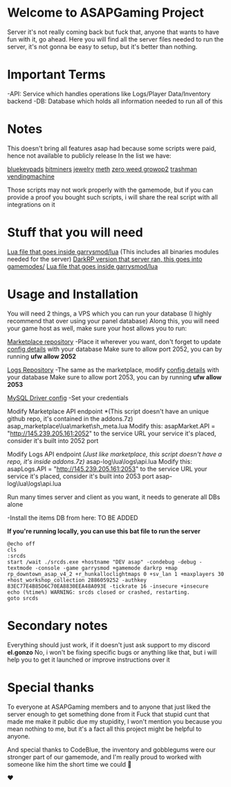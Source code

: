 # Welcome to ASAPGaming Project

Server it's not really coming back but fuck that, anyone that wants to have fun with it, go ahead.
Here you will find all the server files needed to run the server, it's not gonna be easy to setup, but it's better than nothing.

# Important Terms

-API: Service which handles operations like Logs/Player Data/Inventory backend
-DB: Database which holds all information needed to run all of this

# Notes

This doesn't bring all features asap had because some scripts were paid, hence not available to publicly release
In the list we have:

[bluekeypads](https://www.gmodstore.com/market/view/billys-keypads)
[bitminers](https://www.gmodstore.com/market/view/bitminers)
[jewelry](https://www.gmodstore.com/market/view/advanced-jewelry-robbery-another-way-to-earn-money-illegally)
[meth](https://www.gmodstore.com/market/view/zero-s-methlab2-drug-script)
[zero weed growop2](https://www.gmodstore.com/market/view/zero-s-growop-2-weed-script)
[trashman](https://www.gmodstore.com/market/view/zero-s-trashman-trash-script)
[vendingmachine](https://www.gmodstore.com/market/view/zero-s-vendingmachines-shop-script)

Those scripts may not work properly with the gamemode, but if you can provide a proof you bought such scripts, i will share the real script with all integrations on it

# Stuff that you will need

[Lua file that goes inside garrysmod/lua](https://asap.imgonzo.dev/luafiles_asap.zip) (This includes all binaries modules needed for the server)
[DarkRP version that server ran, this goes into gamemodes/](https://asap.imgonzo.dev/darkrp.zip)
[Lua file that goes inside garrysmod/lua](https://asap.imgonzo.dev/addons.7z)

# Usage and Installation

You will need 2 things, a VPS which you can run your database (I highly recommend that over using your panel database)
Along this, you will need your game host as well, make sure your host allows you to run:

[Marketplace repository](https://github.com/ASAPGmod/marketplace)
-Place it wherever you want, don't forget to update [config details](https://github.com/ASAPGmod/marketplace/blob/main/config.js) with your database
Make sure to allow port 2052, you can by running **ufw allow 2052**

[Logs Repository](https://github.com/ASAPGmod/logs)
-The same as the marketplace, modify [config details](https://github.com/ASAPGmod/logs/blob/main/config.js) with your database
Make sure to allow port 2053, you can by running **ufw allow 2053**

[MySQL Driver config](https://github.com/ASAPGmod/driver/blob/main/lua/autorun/server/nebuladriver.lua)
-Set your credentials

Modify Marketplace API endpoint *(This script doesn't have an unique github repo, it's contained in the addons.7z)
asap_marketplace\lua\market\sh_meta.lua
Modify this: asapMarket.API = "http://145.239.205.161:2052" to the service URL your service it's placed, consider it's built into 2052 port

Modify Logs API endpoint *(Just like marketplace, this script doesn't have a repo, it's inside addons.7z)*
asap-log\lua\logs\api.lua
Modify this: asapLogs.API = "http://145.239.205.161:2053" to the service URL your service it's placed, consider it's built into 2053 port
asap-log\lua\logs\api.lua

Run many times server and client as you want, it needs to generate all DBs alone

-Install the items DB from here: TO BE ADDED

**If you're running locally, you can use this bat file to run the server**
```batch
@echo off
cls
:srcds
start /wait ./srcds.exe +hostname "DEV asap" -condebug -debug -textmode -console -game garrysmod +gamemode darkrp +map rp_downtown_asap_v4_2 +r_hunkalloclightmaps 0 +sv_lan 1 +maxplayers 30 +host_workshop_collection 2886059252 -authkey 83EC77E4B85D6C70EA8830EEA48A093E -tickrate 16 -insecure +insecure
echo (%time%) WARNING: srcds closed or crashed, restarting.
goto srcds
```

# Secondary notes

Everything should just work, if it doesn't just ask support to my discord **el.gonzo**
No, i won't be fixing specific bugs or anything like that, but i will help you to get it launched or improve instructions over it

# Special thanks

To everyone at ASAPGaming members and to anyone that just liked the server enough to get something done from it
Fuck that stupid cunt that made me make it public due my stupidity, I won't mention you because you mean nothing to me, but it's a fact all this project might be helpful to anyone.

And special thanks to CodeBlue, the inventory and gobblegums were our stronger part of our gamemode, and I'm really proud to worked with someone like him the short time we could 🙏

❤
